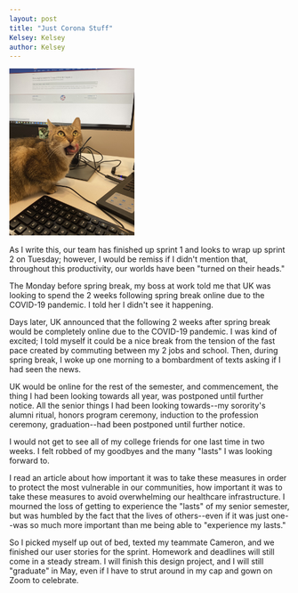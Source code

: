 ```yaml
---
layout: post
title: "Just Corona Stuff"
Kelsey: Kelsey
author: Kelsey
---
```

![](./images/peakproductivity.jpeg)

As I write this, our team has finished up sprint 1 and looks to wrap up sprint 2 on Tuesday; however, I would be remiss if I didn't mention that, throughout this productivity, our worlds have been "turned on their heads." 

The Monday before spring break, my boss at work told me that UK was looking to spend the 2 weeks following spring break online due to the COVID-19 pandemic. I told her I didn't see it happening. 

Days later, UK announced that the following 2 weeks after spring break would be completely online due to the COVID-19 pandemic. 
I was kind of excited; I told myself it could be a nice break from the tension of the fast pace created by commuting between my 2 jobs and school. Then, during spring break, I woke up one morning to a bombardment of texts asking if I had seen the news. 

UK would be online for the rest of the semester, and commencement, the thing I had been looking towards all year, was postponed until further notice. All the senior things I had been looking towards--my sorority's alumni ritual, honors program ceremony, induction to the profession ceremony, graduation--had been postponed until further notice. 

I would not get to see all of my college friends for one last time in two weeks. I felt robbed of my goodbyes and the many "lasts" I was looking forward to.

I read an article about how important it was to take these measures in order to protect the most vulnerable in our communities, how important it was to take these measures to avoid overwhelming our healthcare infrastructure. I mourned the loss of getting to experience the "lasts" of my senior semester, but was humbled by the fact that the lives of others--even if it was just one--was so much more important than me being able to "experience my lasts."

So I picked myself up out of bed, texted my teammate Cameron, and we finished our user stories for the sprint. Homework and deadlines will still come in a steady stream. I will finish this design project, and I will still "graduate" in May, even if I have to strut around in my cap and gown on Zoom to celebrate.
<style> img {max-width: 100%; max-height: 300px; left: 50%; }</style>